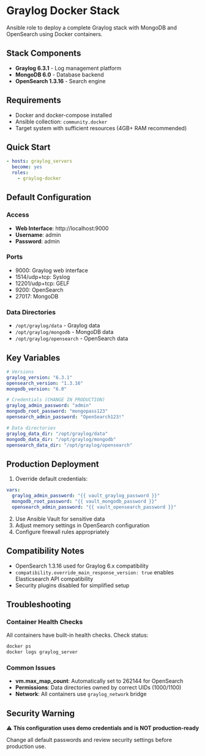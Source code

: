 # Graylog Docker Stack

Ansible role to deploy a complete Graylog stack with MongoDB and OpenSearch using Docker containers.

## Stack Components

- **Graylog 6.3.1** - Log management platform
- **MongoDB 6.0** - Database backend  
- **OpenSearch 1.3.16** - Search engine

## Requirements

- Docker and docker-compose installed
- Ansible collection: `community.docker`
- Target system with sufficient resources (4GB+ RAM recommended)

## Quick Start

```yaml
- hosts: graylog_servers
  become: yes
  roles:
    - graylog-docker
```

## Default Configuration

### Access
- **Web Interface**: http://localhost:9000
- **Username**: admin
- **Password**: admin

### Ports
- 9000: Graylog web interface
- 1514/udp+tcp: Syslog
- 12201/udp+tcp: GELF
- 9200: OpenSearch
- 27017: MongoDB

### Data Directories
- `/opt/graylog/data` - Graylog data
- `/opt/graylog/mongodb` - MongoDB data
- `/opt/graylog/opensearch` - OpenSearch data

## Key Variables

```yaml
# Versions
graylog_version: "6.3.1"
opensearch_version: "1.3.16"
mongodb_version: "6.0"

# Credentials (CHANGE IN PRODUCTION)
graylog_admin_password: "admin"
mongodb_root_password: "mongopass123"
opensearch_admin_password: "OpenSearch123!"

# Data directories
graylog_data_dir: "/opt/graylog/data"
mongodb_data_dir: "/opt/graylog/mongodb"
opensearch_data_dir: "/opt/graylog/opensearch"
```

## Production Deployment

1. Override default credentials:
```yaml
vars:
  graylog_admin_password: "{{ vault_graylog_password }}"
  mongodb_root_password: "{{ vault_mongodb_password }}"
  opensearch_admin_password: "{{ vault_opensearch_password }}"
```

2. Use Ansible Vault for sensitive data
3. Adjust memory settings in OpenSearch configuration
4. Configure firewall rules appropriately

## Compatibility Notes

- OpenSearch 1.3.16 used for Graylog 6.x compatibility
- `compatibility.override_main_response_version: true` enables Elasticsearch API compatibility
- Security plugins disabled for simplified setup

## Troubleshooting

### Container Health Checks
All containers have built-in health checks. Check status:
```bash
docker ps
docker logs graylog_server
```

### Common Issues
- **vm.max_map_count**: Automatically set to 262144 for OpenSearch
- **Permissions**: Data directories owned by correct UIDs (1000/1100)
- **Network**: All containers use `graylog_network` bridge

## Security Warning

⚠️ **This configuration uses demo credentials and is NOT production-ready**

Change all default passwords and review security settings before production use.
